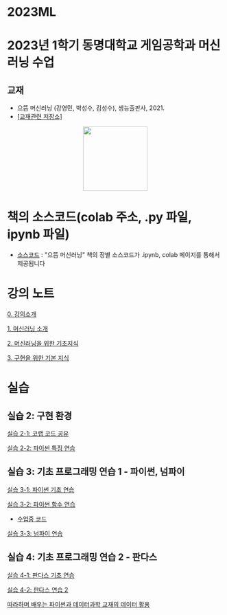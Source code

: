 # 2023ML

# 2023년 1학기 동명대학교 게임공학과 머신러닝 수업

## 교재 

 * 으뜸 머신러닝 (강영민, 박성수, 김성수), 생능출판사, 2021.
 * [[교재관련 저장소]](http://github.com/dknife/ML)
<p align="center">
  <img src="https://github.com/dknife/ML/raw/main/image/PrimeML_cover.png" width=150px>
</p>

# 책의 소스코드(colab 주소, .py 파일, ipynb 파일)
* [소스코드](https://github.com/dknife/ML/tree/main/Source/README.md)
: "으뜸 머신러닝" 책의 장별 소스코드가 .ipynb, colab 페이지를 통해서 제공됩니다


# 강의 노트

[0. 강의소개](https://github.com/dknife/2023ML/raw/main/LectureNotes/00_%EC%9C%BC%EB%9C%B8%20%EB%A8%B8%EC%8B%A0%EB%9F%AC%EB%8B%9D_%EA%B0%95%EC%9D%98%EC%9E%90%EC%95%88%EB%82%B4%EC%84%9C.pdf)

[1. 머신러닝 소개](https://github.com/dknife/2023ML/raw/main/LectureNotes/01%EC%9E%A5_%EB%A8%B8%EC%8B%A0%EB%9F%AC%EB%8B%9D%EC%9D%B4%EB%9E%80.pdf)

[2. 머신러닝을 위한 기초지식](https://github.com/dknife/2023ML/raw/main/LectureNotes/02%EC%9E%A5_%EB%A8%B8%EC%8B%A0%EB%9F%AC%EB%8B%9D%EC%9D%84%20%EC%9C%84%ED%95%9C%20%EA%B8%B0%EC%B4%88%EC%A7%80%EC%8B%9D.pdf)

[3. 구현을 위한 기본 지식](https://github.com/dknife/2023ML/raw/main/LectureNotes/03%EC%9E%A5_%EA%B5%AC%ED%98%84%EC%9D%84%EC%9C%84%ED%95%9C%20%EB%8F%84%EA%B5%AC.pdf)



# 실습

## 실습 2: 구현 환경

[실습 2-1: 코랩 코드 공유](https://colab.research.google.com/drive/1pcgCyfVX8YGnKpgDpxhEmKuDgm3qPeub)

[실습 2-2: 파이썬 특징 연습](https://colab.research.google.com/drive/1xbFIxM5iZfR57hFbPFgEkkIu2VssL67n?usp=sharing)

## 실습 3: 기초 프로그래밍 연습 1 - 파이썬, 넘파이

[실습 3-1: 파이썬 기초 연습](https://colab.research.google.com/drive/15NzDULQhNe93u1AbBuOdRVqTiebWhqnV)

[실습 3-2: 파이썬 함수 연습](https://github.com/dknife/2023ML/wiki/2023ML_Lec3PythonFunc)

- [수업중 코드](https://colab.research.google.com/drive/1H4l0pIyOlgS3JnkvP0N9BzEmtjFXZgPk#scrollTo=R_c2dcajXJ3p)

[실습 3-3: 넘파이 연습](https://colab.research.google.com/drive/1hFjSV4fFQIubbIiN-JW2qMLfYbxuMiw_)

## 실습 4: 기초 프로그래밍 연습 2 - 판다스

[실습 4-1: 판다스 기초 연습](https://colab.research.google.com/drive/1KyHDmRFakm7NVcFRaMKAI1AkIbsKJGhe)

[실습 4-2: 판다스 연습 2](https://colab.research.google.com/drive/1GuSvSDeaJh7cFGaLNBoaM9BDyhVWVNaS)

[따라하며 배우는 파이썬과 데이터과학 교재의 데이터 활용](https://github.com/dongupak/DataSciPy/tree/master/data/csv)


